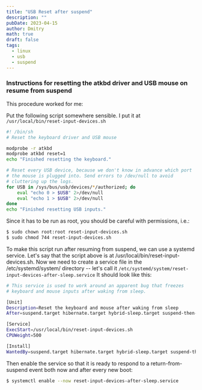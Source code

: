 ```yaml
---
title: "USB Reset after suspend"
description: ""
pubDate: 2023-04-15
author: Dmitry
math: true
draft: false
tags:
  - linux
  - usb
  - suspend
---
```


### Instructions for resetting the atkbd driver and USB mouse on resume from suspend

This procedure worked for me:

Put the following script somewhere sensible.
I put it at `/usr/local/bin/reset-input-devices.sh`

```bash
#! /bin/sh
# Reset the keyboard driver and USB mouse

modprobe -r atkbd
modprobe atkbd reset=1
echo "Finished resetting the keyboard."

# Reset every USB device, because we don't know in advance which port
# the mouse is plugged into. Send errors to /dev/null to avoid
# cluttering up the logs.
for USB in /sys/bus/usb/devices/*/authorized; do
    eval "echo 0 > $USB" 2>/dev/null
    eval "echo 1 > $USB" 2>/dev/null
done
echo "Finished resetting USB inputs."
```

Since it has to be run as root, you should be careful with permissions, i.e.:

```bash
$ sudo chown root:root reset-input-devices.sh
$ sudo chmod 744 reset-input-devices.sh
```

To make this script run after resuming from suspend, we can use a systemd service.
Let's say that the script above is at /usr/local/bin/reset-input-devices.sh.
Now we need to create a service file in the /etc/systemd/system/ directory -- let's call it `/etc/systemd/system/reset-input-devices-after-sleep.service`
It should look like this:

```bash
# This service is used to work around an apparent bug that freezes
# keyboard and mouse inputs after waking from sleep.

[Unit]
Description=Reset the keyboard and mouse after waking from sleep
After=suspend.target hibernate.target hybrid-sleep.target suspend-then-hibernate.target

[Service]
ExecStart=/usr/local/bin/reset-input-devices.sh
CPUWeight=500

[Install]
WantedBy=suspend.target hibernate.target hybrid-sleep.target suspend-then-hibernate.target
```

Then enable the service so that it is ready to respond to a return-from-suspend event both now and after every new boot:

```bash
$ systemctl enable --now reset-input-devices-after-sleep.service
```
